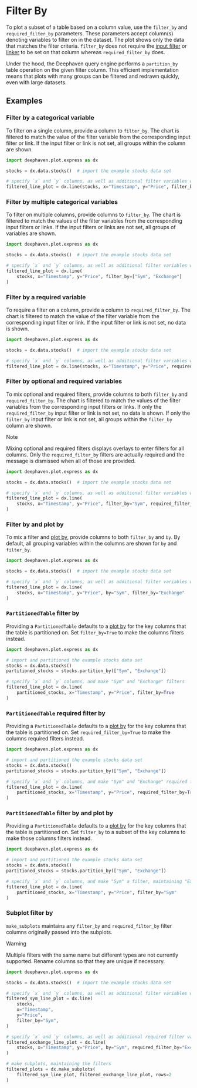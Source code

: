 # Filter By

To plot a subset of a table based on a column value, use the `filter_by` and `required_filter_by` parameters. These parameters accept column(s) denoting variables to filter on in the dataset. The plot shows only the data that matches the filter criteria. `filter_by` does not require the [input filter](https://deephaven.io/core/docs/how-to-guides/user-interface/filters/#input-filters) or [linker](https://deephaven.io/core/docs/how-to-guides/user-interface/filters/#linker) to be set on that column whereas `required_filter_by` does.

Under the hood, the Deephaven query engine performs a `partition_by` table operation on the given filter column. This efficient implementation means that plots with many groups can be filtered and redrawn quickly, even with large datasets.

## Examples

### Filter by a categorical variable

To filter on a single column, provide a column to `filter_by`. The chart is filtered to match the value of the filter variable from the corresponding input filter or link. If the input filter or link is not set, all groups within the column are shown.

```python
import deephaven.plot.express as dx

stocks = dx.data.stocks()  # import the example stocks data set

# specify `x` and `y` columns, as well as additional filter variables with `filter_by`
filtered_line_plot = dx.line(stocks, x="Timestamp", y="Price", filter_by="Sym")
```

### Filter by multiple categorical variables

To filter on multiple columns, provide columns to `filter_by`. The chart is filtered to match the values of the filter variables from the corresponding input filters or links. If the input filters or links are not set, all groups of variables are shown.

```python
import deephaven.plot.express as dx

stocks = dx.data.stocks()  # import the example stocks data set

# specify `x` and `y` columns, as well as additional filter variables with `filter_by`
filtered_line_plot = dx.line(
    stocks, x="Timestamp", y="Price", filter_by=["Sym", "Exchange"]
)
```

### Filter by a required variable

To require a filter on a column, provide a column to `required_filter_by`. The chart is filtered to match the value of the filter variable from the corresponding input filter or link. If the input filter or link is not set, no data is shown.

```python
import deephaven.plot.express as dx

stocks = dx.data.stocks()  # import the example stocks data set

# specify `x` and `y` columns, as well as additional filter variables with `required_filter_by`
filtered_line_plot = dx.line(stocks, x="Timestamp", y="Price", required_filter_by="Sym")
```

### Filter by optional and required variables

To mix optional and required filters, provide columns to both `filter_by` and `required_filter_by`. The chart is filtered to match the values of the filter variables from the corresponding input filters or links. If only the `required_filter_by` input filter or link is not set, no data is shown. If only the `filter_by` input filter or link is not set, all groups within the `filter_by` column are shown.

> [!NOTE]
> Mixing optional and required filters displays overlays to enter filters for all columns. Only the `required_filter_by` filters are actually required and the message is dismissed when all of those are provided.

```python
import deephaven.plot.express as dx

stocks = dx.data.stocks()  # import the example stocks data set

# specify `x` and `y` columns, as well as additional filter variables with `filter_by` and `required_filter_by`
filtered_line_plot = dx.line(
    stocks, x="Timestamp", y="Price", filter_by="Sym", required_filter_by="Exchange"
)
```

### Filter by and plot by

To mix a filter and [plot by](plot-by.md), provide columns to both `filter_by` and `by`. By default, all grouping variables within the columns are shown for `by` and `filter_by`.

```python
import deephaven.plot.express as dx

stocks = dx.data.stocks()  # import the example stocks data set

# specify `x` and `y` columns, as well as additional filter variables with `filter_by`
filtered_line_plot = dx.line(
    stocks, x="Timestamp", y="Price", by="Sym", filter_by="Exchange"
)
```

### `PartitionedTable` filter by

Providing a `PartitionedTable` defaults to a [plot by](plot-by.md) for the key columns that the table is partitioned on. Set `filter_by=True` to make the columns filters instead.

```python
import deephaven.plot.express as dx

# import and partitioned the example stocks data set
stocks = dx.data.stocks()
partitioned_stocks = stocks.partition_by(["Sym", "Exchange"])

# specify `x` and `y` columns, and make "Sym" and "Exchange" filters
filtered_line_plot = dx.line(
    partitioned_stocks, x="Timestamp", y="Price", filter_by=True
)
```

### `PartitionedTable` required filter by

Providing a `PartitionedTable` defaults to a [plot by](plot-by.md) for the key columns that the table is partitioned on. Set `required_filter_by=True` to make the columns required filters instead.

```python
import deephaven.plot.express as dx

# import and partitioned the example stocks data set
stocks = dx.data.stocks()
partitioned_stocks = stocks.partition_by(["Sym", "Exchange"])

# specify `x` and `y` columns, and make "Sym" and "Exchange" required filters
filtered_line_plot = dx.line(
    partitioned_stocks, x="Timestamp", y="Price", required_filter_by=True
)
```

### `PartitionedTable` filter by and plot by

Providing a `PartitionedTable` defaults to a [plot by](plot-by.md) for the key columns that the table is partitioned on. Set `filter_by` to a subset of the key columns to make those columns filters instead.

```python
import deephaven.plot.express as dx

# import and partitioned the example stocks data set
stocks = dx.data.stocks()
partitioned_stocks = stocks.partition_by(["Sym", "Exchange"])

# specify `x` and `y` columns, and make "Sym" a filter, maintaining "Exchange" as a plot by
filtered_line_plot = dx.line(
    partitioned_stocks, x="Timestamp", y="Price", filter_by="Sym"
)
```

### Subplot filter by

`make_subplots` maintains any `filter_by` and `required_filter_by` filter columns originally passed into the subplots.

> [!WARNING]
> Multiple filters with the same name but different types are not currently supported. Rename columns so that they are unique if necessary.

```python
import deephaven.plot.express as dx

stocks = dx.data.stocks()  # import the example stocks data set

# specify `x` and `y` columns, as well as additional filter variables with `filter_by`
filtered_sym_line_plot = dx.line(
    stocks,
    x="Timestamp",
    y="Price",
    filter_by="Sym",
)

# specify `x` and `y` columns, as well as additional required filter variables with `required_filter_by`
filtered_exchange_line_plot = dx.line(
    stocks, x="Timestamp", y="Price", by="Sym", required_filter_by="Exchange"
)

# make subplots, maintaining the filters
filtered_plots = dx.make_subplots(
    filtered_sym_line_plot, filtered_exchange_line_plot, rows=2
)
```
